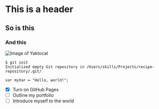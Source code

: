 # This is a header
## So is this
### And this 

![Image of Yaktocat](https://octodex.github.com/images/yaktocat.png)

```
$ git init
Initialized empty Git repository in /Users/skills/Projects/recipe-repository/.git/
```
```
var myVar = "Hello, world!";
```
- [x] Turn on GitHub Pages
- [ ] Outline my portfolio
- [ ] Introduce myself to the world
